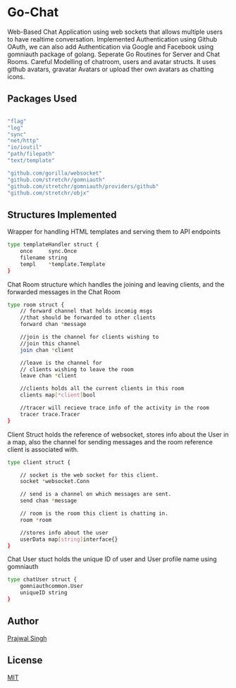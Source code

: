 # Go-Chat
Web-Based Chat Application using web sockets that allows multiple users to have realtime conversation.
Implemented Authentication using Github OAuth, we can also add Authentication via Google and Facebook using gomniauth package of golang.
Seperate Go Routines for Server and Chat Rooms. Careful Modelling of chatroom, users and avatar structs.
It uses github avatars, gravatar Avatars or upload ther own avatars as chatting icons.

## Packages Used
```bash

"flag"
"log"
"sync"
"net/http"  
"io/ioutil"
"path/filepath"
"text/template"

"github.com/gorilla/websocket"
"github.com/stretchr/gomniauth"
"github.com/stretchr/gomniauth/providers/github"
"github.com/stretchr/objx"
```
## Structures Implemented

Wrapper for handling HTML templates and serving them to API endpoints
```bash
type templateHandler struct {
	once     sync.Once
	filename string
	templ    *template.Template
}
```
Chat Room structure which handles the joining and leaving clients, and the forwarded messages in the Chat Room
```bash
type room struct {
	// forward channel that holds incomig msgs
	//that should be forwarded to other clients
	forward chan *message

	//join is the channel for clients wishing to
	//join this channel
	join chan *client

	//leave is the channel for
	// clients wishing to leave the room
	leave chan *client

	//clients holds all the current clients in this room
	clients map[*client]bool

	//tracer will recieve trace info of the activity in the room
	tracer trace.Tracer
}
```
Client Struct holds the reference of websocket, stores info about the User in a map, 
also the channel for sending  messages and the room reference client is associated with. 
```bash
type client struct {

	// socket is the web socket for this client.
	socket *websocket.Conn

	// send is a channel on which messages are sent.
	send chan *message

	// room is the room this client is chatting in.
	room *room

	//stores info about the user
	userData map[string]interface{}
}

```
Chat User stuct holds the unique ID of user and User profile name using gomniauth
```bash
type chatUser struct {
	gomniauthcommon.User
	uniqueID string
}
```
## Author
[Prajwal Singh](https://prj-prajwal.netlify.app/)

## License
[MIT](https://choosealicense.com/licenses/mit/)

